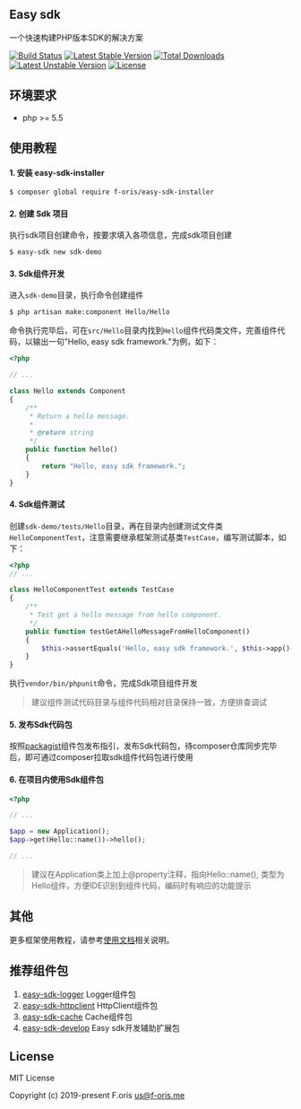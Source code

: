 ## Easy sdk

一个快速构建PHP版本SDK的解决方案

[![Build Status](https://travis-ci.com/itsanr-oris/easy-sdk.svg?branch=master)](https://travis-ci.com/itsanr-oris/easy-sdk)
[![Latest Stable Version](https://poser.pugx.org/f-oris/easy-sdk/v)](//packagist.org/packages/f-oris/easy-sdk)
[![Total Downloads](https://poser.pugx.org/f-oris/easy-sdk/downloads)](//packagist.org/packages/f-oris/easy-sdk)
[![Latest Unstable Version](https://poser.pugx.org/f-oris/easy-sdk/v/unstable)](//packagist.org/packages/f-oris/easy-sdk)
[![License](https://poser.pugx.org/f-oris/easy-sdk/license)](//packagist.org/packages/f-oris/easy-sdk)


## 环境要求

- php >= 5.5

## 使用教程

#### 1. 安装 easy-sdk-installer

```bash
$ composer global require f-oris/easy-sdk-installer
```

#### 2. 创建 Sdk 项目

执行sdk项目创建命令，按要求填入各项信息，完成sdk项目创建

```bash
$ easy-sdk new sdk-demo
```

#### 3. Sdk组件开发

进入`sdk-demo`目录，执行命令创建组件

```bash
$ php artisan make:component Hello/Hello
```

命令执行完毕后，可在`src/Hello`目录内找到`Hello`组件代码类文件，完善组件代码，以输出一句"Hello, easy sdk framework."为例，如下：

```php
<?php

// ...

class Hello extends Component
{
    /**
     * Return a hello message.
     *
     * @return string
     */
    public function hello()
    {
        return "Hello, easy sdk framework.";
    }
}
```

#### 4. Sdk组件测试

创建`sdk-demo/tests/Hello`目录，再在目录内创建测试文件类`HelloComponentTest`，注意需要继承框架测试基类`TestCase`，编写测试脚本，如下：

```php
<?php
// ...

class HelloComponentTest extends TestCase
{
    /**
     * Test get a hello message from hello component.
     */
    public function testGetAHelloMessageFromHelloComponent()
    {
        $this->assertEquals('Hello, easy sdk framework.', $this->app()->get(Hello::name())->hello());
    }
}
```

执行`vendor/bin/phpunit`命令，完成Sdk项目组件开发

> 建议组件测试代码目录与组件代码相对目录保持一致，方便排查调试

#### 5. 发布Sdk代码包

按照[packagist](https://packagist.org/)组件包发布指引，发布Sdk代码包，待composer仓库同步完毕后，即可通过composer拉取sdk组件代码包进行使用

#### 6. 在项目内使用Sdk组件包

```php
<?php

// ...

$app = new Application();
$app->get(Hello::name())->hello();

// ...
```

> 建议在Application类上加上@property注释，指向Hello::name(), 类型为Hello组件，方便IDE识别到组件代码，编码时有响应的功能提示

## 其他

更多框架使用教程，请参考[使用文档](https://f-oris.gitbook.io/easy-sdk/)相关说明。

## 推荐组件包

1. [easy-sdk-logger](https://github.com/itsanr-oris/easy-sdk-logger) Logger组件包
2. [easy-sdk-httpclient](https://github.com/itsanr-oris/easy-sdk-httpclient) HttpClient组件包
3. [easy-sdk-cache](https://github.com/itsanr-oris/easy-sdk-cache) Cache组件包
4. [easy-sdk-develop](https://github.com/itsanr-oris/easy-sdk-develop) Easy sdk开发辅助扩展包

## License

MIT License

Copyright (c) 2019-present F.oris <us@f-oris.me>

